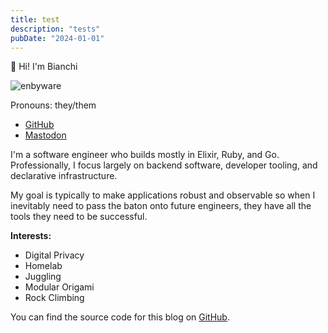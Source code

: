 ```yaml
---
title: test
description: "tests"
pubDate: "2024-01-01"
---
```


👋 Hi! I'm Bianchi

![enbyware](https://pride-badges.pony.workers.dev/static/v1?label=enbyware&labelColor=%23555&stripeWidth=8&stripeColors=FCF434%2CFFFFFF%2C9C59D1%2C2C2C2C)

Pronouns: they/them

* [GitHub](https://github.com/bianchidotdev)
* <a href="https://hachyderm.io/@bonkybot" rel="me">Mastodon</a>

I'm  a software engineer who builds mostly in Elixir, Ruby, and Go. Professionally, I focus largely on backend software, developer tooling, and declarative infrastructure.

My goal is typically to make applications robust and observable so when I inevitably need to pass the baton onto future engineers, they have all the tools they need to be successful.

**Interests:**
* Digital Privacy
* Homelab
* Juggling
* Modular Origami
* Rock Climbing

You can find the source code for this blog on [GitHub](https://github.com/bianchidotdev/bianchi.dev).
